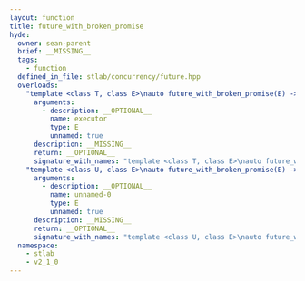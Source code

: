 ```yaml
---
layout: function
title: future_with_broken_promise
hyde:
  owner: sean-parent
  brief: __MISSING__
  tags:
    - function
  defined_in_file: stlab/concurrency/future.hpp
  overloads:
    "template <class T, class E>\nauto future_with_broken_promise(E) -> detail::reduced_t<T>":
      arguments:
        - description: __OPTIONAL__
          name: executor
          type: E
          unnamed: true
      description: __MISSING__
      return: __OPTIONAL__
      signature_with_names: "template <class T, class E>\nauto future_with_broken_promise(E executor) -> detail::reduced_t<T>"
    "template <class U, class E>\nauto future_with_broken_promise(E) -> detail::reduced_t<U>":
      arguments:
        - description: __OPTIONAL__
          name: unnamed-0
          type: E
          unnamed: true
      description: __MISSING__
      return: __OPTIONAL__
      signature_with_names: "template <class U, class E>\nauto future_with_broken_promise(E) -> detail::reduced_t<U>"
  namespace:
    - stlab
    - v2_1_0
---
```

